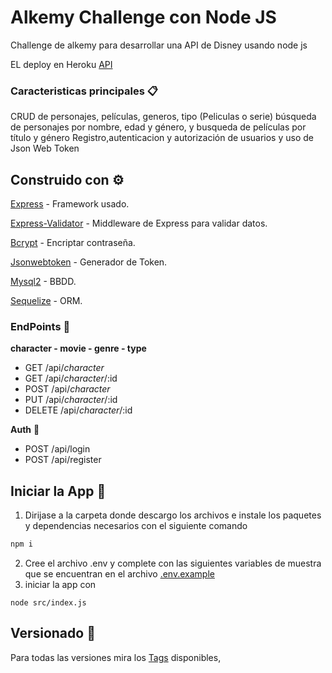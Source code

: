 # Alkemy Challenge con Node JS
Challenge de alkemy para desarrollar una API de Disney usando node js

EL deploy en Heroku [API](https://challenge-alkemy-rmc.herokuapp.com/api/character)

### Caracteristicas principales 📋
CRUD de personajes, películas, generos, tipo (Peliculas o serie)
búsqueda de personajes por nombre, edad y género, y busqueda de  películas por título y género
Registro,autenticacion y autorización de usuarios y uso de Json Web Token

## Construido con ⚙️
[Express](https://expressjs.com/es/) - Framework usado.

[Express-Validator](https://www.npmjs.com/package/express-validator) - Middleware de Express para validar datos.

[Bcrypt](https://www.npmjs.com/package/bcrypt) - Encriptar contraseña.

[Jsonwebtoken](https://www.npmjs.com/package/jsonwebtoken) - Generador de Token.

[Mysql2](https://www.npmjs.com/package/mysql2) - BBDD.

[Sequelize](https://www.npmjs.com/package/sequelize) - ORM.

### EndPoints 🔩
**character - movie - genre - type**
   * GET /api/*character*
   * GET /api/*character*/:id 
   * POST /api/*character*
   * PUT /api/*character*/:id 
   * DELETE /api/*character*/:id

**Auth** 🔑

  - POST /api/login
  - POST /api/register


## Iniciar la App 🔧

1. Dirijase a la carpeta donde descargo los archivos e instale los paquetes y dependencias necesarios con el siguiente comando
  ```js
  npm i
  ```
2. Cree el archivo .env y complete con las siguientes variables de muestra que se encuentran en el archivo [.env.example](https://github.com/code-rmc/alkemy-challenge-node/blob/main/.env.example)
3. iniciar la app con
  ```
  node src/index.js
  ```
  
## Versionado 📌
Para todas las versiones mira los [Tags](https://github.com/code-rmc/alkemy-challenge-node/tags) disponibles,
